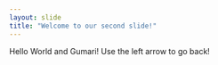 ```yaml
---
layout: slide
title: "Welcome to our second slide!"
---
```

Hello World and Gumari! 
Use the left arrow to go back!

